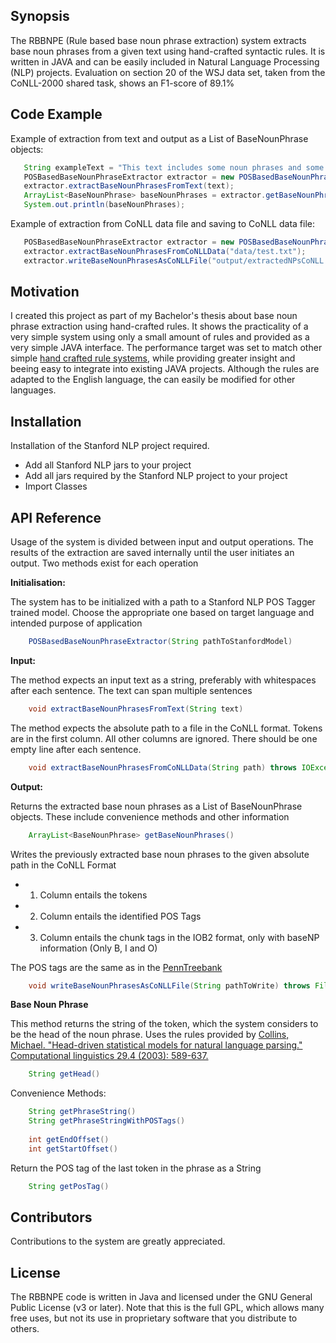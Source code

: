 ## Synopsis

The RBBNPE (Rule based base noun phrase extraction) system extracts base noun phrases from a given text using hand-crafted syntactic rules.
It is written in JAVA and can be easily included in Natural Language Processing (NLP) projects. Evaluation on section 20 of the WSJ data set, taken from the CoNLL-2000 shared task, shows an F1-score of 89.1%

## Code Example

Example of extraction from text and output as a List of BaseNounPhrase objects:

```java
   String exampleText = "This text includes some noun phrases and some other phrases. I am only interested in the phrases, which are useful to my project.";
   POSBasedBaseNounPhraseExtractor extractor = new POSBasedBaseNounPhraseExtractor("english-left3words-distsim.tagger");
   extractor.extractBaseNounPhrasesFromText(text);
   ArrayList<BaseNounPhrase> baseNounPhrases = extractor.getBaseNounPhrases();
   System.out.println(baseNounPhrases);
```
Example of extraction from CoNLL data file and saving to CoNLL data file:

```java
   POSBasedBaseNounPhraseExtractor extractor = new POSBasedBaseNounPhraseExtractor("english-left3words-distsim.tagger");
   extractor.extractBaseNounPhrasesFromCoNLLData("data/test.txt");
   extractor.writeBaseNounPhrasesAsCoNLLFile("output/extractedNPsCoNLL.txt");
```

## Motivation
I created this project as part of my Bachelor's thesis about base noun phrase extraction using hand-crafted rules.
It shows the practicality of a very simple system using only a small amount of rules and provided as a very simple JAVA interface.
The performance target was set to match other simple [hand crafted rule systems](https://www.ltg.ed.ac.uk/software/lt-ttt2/), while providing greater insight and beeing easy to integrate into existing JAVA projects.
Although the rules are adapted to the English language, the can easily be modified for other languages.

## Installation

Installation of the Stanford NLP project required.
- Add all Stanford NLP jars to your project
- Add all jars required by the Stanford NLP project to your project
- Import Classes

## API Reference

Usage of the system is divided between input and output operations. The results of the extraction are saved internally until the user initiates an output. Two methods exist for each operation

**Initialisation:**

The system has to be initialized with a path to a Stanford NLP POS Tagger trained model. Choose the appropriate one based on target language and intended purpose of application
```java
    POSBasedBaseNounPhraseExtractor(String pathToStanfordModel)
```
**Input:**

The method expects an input text as a string, preferably with whitespaces after each sentence. The text can span multiple sentences
```java
    void extractBaseNounPhrasesFromText(String text)
```
The method expects the absolute path to a file in the CoNLL format.
Tokens are in the first column. All other columns are ignored. There should be one empty line after each sentence.

```java
    void extractBaseNounPhrasesFromCoNLLData(String path) throws IOException
```

**Output:**

Returns the extracted base noun phrases as a List of BaseNounPhrase objects. These include convenience methods and other information
```java
    ArrayList<BaseNounPhrase> getBaseNounPhrases()
```
Writes the previously extracted base noun phrases to the given absolute path in the CoNLL Format
- 1. Column entails the tokens
- 2. Column entails the identified POS Tags
- 3. Column entails the chunk tags in the IOB2 format, only with baseNP information (Only B, I and O)

The POS tags are the same as in the [PennTreebank](https://www.ling.upenn.edu/courses/Fall_2003/ling001/penn_treebank_pos.html)
```java
    void writeBaseNounPhrasesAsCoNLLFile(String pathToWrite) throws FileNotFoundException, UnsupportedEncodingException
```
**Base Noun Phrase**

This method returns the string of the token, which the system considers to be the head of the noun phrase. Uses the rules provided by [Collins, Michael. "Head-driven statistical models for natural language parsing." Computational linguistics 29.4 (2003): 589-637.](http://www.mitpressjournals.org/doi/pdfplus/10.1162/089120103322753356)
```java
    String getHead()
```
Convenience Methods:
```java
    String getPhraseString()
    String getPhraseStringWithPOSTags()
    
    int getEndOffset()
    int getStartOffset()
```
Return the POS tag of the last token in the phrase as a String
```java
    String getPosTag()
```
## Contributors

Contributions to the system are greatly appreciated.

## License

The RBBNPE code is written in Java and licensed under the GNU General Public License (v3 or later). Note that this is the full GPL, which allows many free uses, but not its use in proprietary software that you distribute to others.

